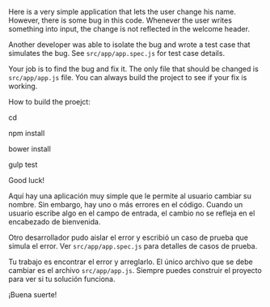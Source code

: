 Here is a very simple application that lets the user change his name. However, there is some bug in this code. 
Whenever the user writes something into input, the change is not reflected in the welcome header.

Another developer was able to isolate the bug and wrote a test case that simulates the bug. See `src/app/app.spec.js` for test case details. 

Your job is to find the bug and fix it. The only file that should be changed is `src/app/app.js` file. You can always build the project to see if your fix is working.

How to build the proejct:

cd <project folder>

npm install

bower install

gulp test


Good luck!

Aquí hay una aplicación muy simple que le permite al usuario cambiar su nombre. Sin embargo, hay uno o más errores en el código.
Cuando un usuario escribe algo en el campo de entrada, el cambio no se refleja en el encabezado de bienvenida.

Otro desarrollador pudo aislar el error y escribió un caso de prueba que simula el error. Ver `src/app/app.spec.js` para detalles de casos de prueba.

Tu trabajo es encontrar el error y arreglarlo. El único archivo que se debe cambiar es el archivo `src/app/app.js`. Siempre puedes construir el proyecto para ver si tu solución funciona.

¡Buena suerte!

